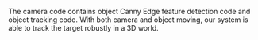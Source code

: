 
The camera code contains object Canny Edge feature detection code and object tracking code. With both camera and object moving, our system is able to track the target robustly in a 3D world.
